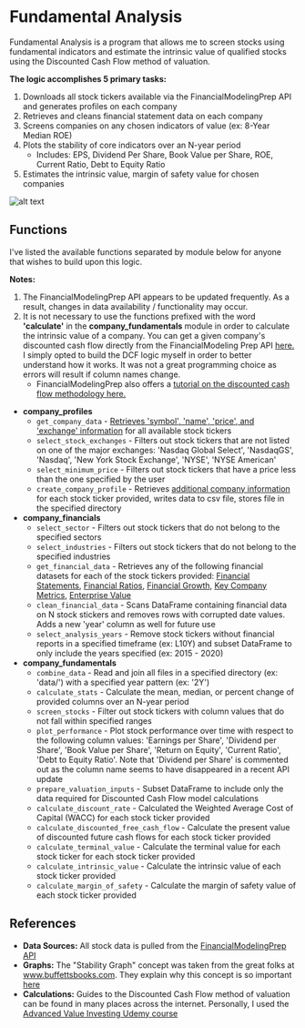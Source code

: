 # Fundamental Analysis
Fundamental Analysis is a program that allows me to screen stocks using fundamental indicators and estimate the intrinsic value of qualified stocks using the Discounted Cash Flow method of valuation.

**The logic accomplishes 5 primary tasks:**

1. Downloads all stock tickers available via the FinancialModelingPrep API and generates profiles on each company
2. Retrieves and cleans financial statement data on each company
3. Screens companies on any chosen indicators of value (ex: 8-Year Median ROE)
4. Plots the stability of core indicators over an N-year period
    - Includes: EPS, Dividend Per Share, Book Value per Share, ROE, Current Ratio, Debt to Equity Ratio
5. Estimates the intrinsic value, margin of safety value for chosen companies

![alt text](https://github.com/hjones20/fundamental-analysis/blob/master/fundamental/images/EPS-scaled.png?raw=true)

## Functions
I've listed the available functions separated by module below for anyone that wishes to build upon this logic. <br/>

**Notes:**<br/>
1. The FinancialModelingPrep API appears to be updated frequently. As a result, changes in data availability / functionality may occur.
2. It is not necessary to use the functions prefixed with the word **'calculate'** in the **company_fundamentals** module in order to calculate the intrinsic value of a company. You can get a given company's discounted cash flow directly from the FinancialModeling Prep API <a href="https://financialmodelingprep.com/developer/docs/#Company-Discounted-cash-flow-value" target="_blank">here.</a> I simply opted to build the DCF logic myself in order to better understand how it works. It was not a great programming choice as errors will result if column names change.
    - FinancialModelingPrep also offers a <a href="https://financialmodelingprep.com/discounted-cash-flow" target="_blank">tutorial on the discounted cash flow methodology here.</a>

- **company_profiles**
    - `get_company_data` - <a href="https://financialmodelingprep.com/developer/docs/#Symbols-List" target="_blank">Retrieves 'symbol', 'name', 'price', and 'exchange' information</a> for all available stock tickers
    - `select_stock_exchanges` - Filters out stock tickers that are not listed on one of the major exchanges: 'Nasdaq Global Select', 'NasdaqGS', 'Nasdaq', 'New York Stock Exchange', 'NYSE', 'NYSE American'
    - `select_minimum_price` - Filters out stock tickers that have a price less than the one specified by the user
    - `create_company_profile` - Retrieves <a href="https://financialmodelingprep.com/developer/docs/#Company-Profile" target="_blank">additional company information</a> for each stock ticker provided, writes data to csv file, stores file in the specified directory
- **company_financials**
    - `select_sector` - Filters out stock tickers that do not belong to the specified sectors
    - `select_industries` - Filters out stock tickers that do not belong to the specified industries
    - `get_financial_data` - Retrieves any of the following financial datasets for each of the stock tickers provided: <a href="https://financialmodelingprep.com/developer/docs/#Company-Financial-Statements" target="_blank">Financial Statements</a>, <a href="https://financialmodelingprep.com/developer/docs/#Company-Financial-Ratios" target="_blank">Financial Ratios</a>, <a href="https://financialmodelingprep.com/developer/docs/#Company-Financial-Growth" target="_blank">Financial Growth</a>, <a href="https://financialmodelingprep.com/developer/docs/#Company-Key-Metrics" target="_blank">Key Company Metrics</a>, <a href="https://financialmodelingprep.com/developer/docs/#Company-Enterprise-Value" target="_blank">Enterprise Value</a>
    - `clean_financial_data` - Scans DataFrame containing financial data on N stock stickers and removes rows with corrupted date values. Adds a new 'year' column as well for future use
    - `select_analysis_years` - Remove stock tickers without financial reports in a specified timeframe (ex: L10Y) and subset DataFrame to only include the years specified (ex: 2015 - 2020)
- **company_fundamentals**
    - `combine_data` - Read and join all files in a specified directory (ex: 'data/') with a specified year pattern (ex: '2Y')
    - `calculate_stats` - Calculate the mean, median, or percent change of provided columns over an N-year period
    - `screen_stocks` - Filter out stock tickers with column values that do not fall within specified ranges
    - `plot_performance` - Plot stock performance over time with respect to the following column values: 'Earnings per Share', 'Dividend per Share', 'Book Value per Share', 'Return on Equity', 'Current Ratio', 'Debt to Equity Ratio'. Note that 'Dividend per Share' is commented out as the column name seems to have disappeared in a recent API update
    - `prepare_valuation_inputs` - Subset DataFrame to include only the data required for Discounted Cash Flow model calculations
    - `calculate_discount_rate` - Calculated the Weighted Average Cost of Capital (WACC) for each stock ticker provided
    - `calculate_discounted_free_cash_flow` - Calculate the present value of discounted future cash flows for each stock ticker provided
    - `calculate_terminal_value` - Calculate the terminal value for each stock ticker for each stock ticker provided
    - `calculate_intrinsic_value` - Calculate the intrinsic value of each stock ticker provided
    - `calculate_margin_of_safety` - Calculate the margin of safety value of each stock ticker provided 


## References
- **Data Sources:** All stock data is pulled from the <a href="https://financialmodelingprep.com/developer/docs/" target="_blank">FinancialModelingPrep API</a>
- **Graphs:** The "Stability Graph" concept was taken from the great folks at <a href="https://www.buffettsbooks.com/" target="_blank">www.buffettsbooks.com</a>. They explain why this concept is so important <a href="https://www.buffettsbooks.com/how-to-invest-in-stocks/intermediate-course/lesson-20" target="_blank">here</a>
- **Calculations:** Guides to the Discounted Cash Flow method of valuation can be found in many places across the internet. Personally, I used the <a href="https://www.udemy.com/course/advanced-value-investing" target="_blank">Advanced Value Investing Udemy course</a> 
